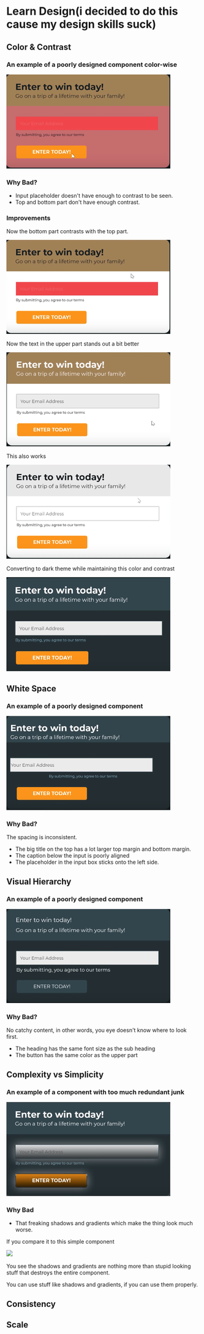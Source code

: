# Learn Design(i decided to do this cause my design skills suck)

## Color & Contrast

### An example of a poorly designed component color-wise

![alt](assets/images/bad-color.png)

### Why Bad?

- Input placeholder doesn't have enough to contrast to be seen.
- Top and bottom part don't have enough contrast.

### Improvements

Now the bottom part contrasts with the top part.

![alt](assets/images/bad-color1.png)

Now the text in the upper part stands out a bit better

![alt](assets/images/kinda-fine-color.png)

This also works

![alt](assets/images/also-works.png)

Converting to dark theme while maintaining this color and contrast

![dark](assets/images/dark-theme.png)

## White Space

### An example of a poorly designed component

![alt](assets/images/bad-spacing.png)

### Why Bad?

The spacing is inconsistent.

- The big title on the top has a lot larger top margin and bottom margin.
- The caption below the input is poorly aligned
- The placeholder in the input box sticks onto the left side.

## Visual Hierarchy

### An example of a poorly designed component

![alt](assets/images/bad-hierarchy.png)

### Why Bad?

No catchy content, in other words, you eye doesn't know where to look first.

- The heading has the same font size as the sub heading
- The button has the same color as the upper part

## Complexity vs Simplicity

### An example of a component with too much redundant junk

![](./assets/images/junk.png)

### Why Bad

- That freaking shadows and gradients which make the thing look much worse.

If you compare it to this simple component

![](./assets/images/dark-theme)

You see the shadows and gradients are nothing more than stupid looking stuff that destroys the entire component.

You can use stuff like shadows and gradients, if you can use them properly.

## Consistency

## Scale
